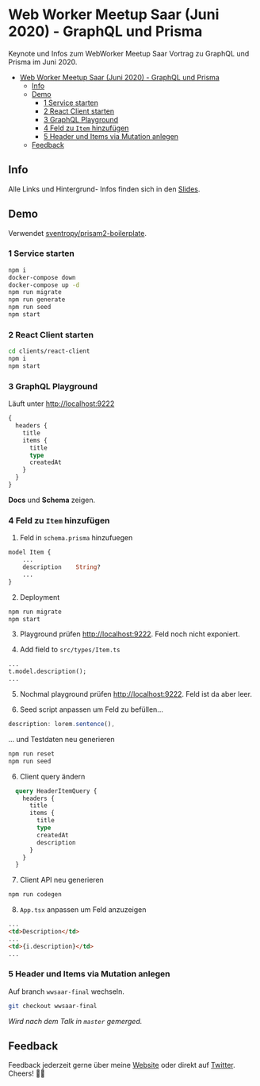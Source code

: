 # Web Worker Meetup Saar (Juni 2020) - GraphQL und Prisma

Keynote und Infos zum WebWorker Meetup Saar Vortrag zu GraphQL und Prisma im Juni 2020.

- [Web Worker Meetup Saar (Juni 2020) - GraphQL und Prisma](#web-worker-meetup-saar-juni-2020---graphql-und-prisma)
  - [Info](#info)
  - [Demo](#demo)
    - [1 Service starten](#1-service-starten)
    - [2 React Client starten](#2-react-client-starten)
    - [3 GraphQL Playground](#3-graphql-playground)
    - [4 Feld zu `Item` hinzufügen](#4-feld-zu-item-hinzufügen)
    - [5 Header und Items via Mutation anlegen](#5-header-und-items-via-mutation-anlegen)
  - [Feedback](#feedback)


## Info

Alle Links und Hintergrund- Infos finden sich in den [Slides](wwsaar-graphql-prisma.pdf).

## Demo

Verwendet [sventropy/prisam2-boilerplate](https://github.com/sventropy/prisma2-boilerplate).

### 1 Service starten

```sh
npm i
docker-compose down
docker-compose up -d
npm run migrate
npm run generate
npm run seed
npm start
```


### 2 React Client starten

```sh
cd clients/react-client
npm i
npm start
```

### 3 GraphQL Playground

Läuft unter <http://localhost:9222>

```graphql
{
  headers {
    title
    items {
      title
      type
      createdAt
    }
  }
}
```

**Docs** und **Schema** zeigen.

### 4 Feld zu `Item` hinzufügen

1. Feld in `schema.prisma` hinzufuegen

```graphql
model Item {
    ...
    description    String? 
    ...
}
```

2. Deployment

```sh
npm run migrate
npm start
```

3. Playground prüfen <http://localhost:9222>. Feld noch nicht exponiert.

4. Add field to `src/types/Item.ts`

```graphql
...
t.model.description();
...
```

5. Nochmal playground prüfen <http://localhost:9222>. Feld ist da aber leer.

6. Seed script anpassen um Feld zu befüllen...

```ts
description: lorem.sentence(),
```

... und Testdaten neu generieren

```sh
npm run reset
npm run seed
```

6. Client query ändern

```graphql
  query HeaderItemQuery {
    headers {
      title
      items {
        title
        type
        createdAt
        description
      }
    }
  }
```

7. Client API neu generieren

```sh
npm run codegen
```

8. `App.tsx` anpassen um Feld anzuzeigen

```html
...
<td>Description</td>
...
<td>{i.description}</td>
...
```

### 5 Header und Items via Mutation anlegen

Auf branch `wwsaar-final` wechseln.

```sh
git checkout wwsaar-final
```

*Wird nach dem Talk in `master` gemerged.*

## Feedback

Feedback jederzeit gerne über meine [Website](https://hennessen.net) oder direkt auf [Twitter](https://twitter.com/svenhennessen). Cheers! 👋🏻